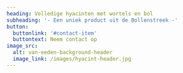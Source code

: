 ```yaml
---
heading: Volledige hyacinten met wortels en bol
subheading: '- Een uniek product uit de Bollenstreek -'
button:
  buttonlink: '#contact-item'
  buttontext: Neem contact op
image_src:
  alt: van-eeden-background-header
  image_link: /images/hyacint-header.jpg
---
```


